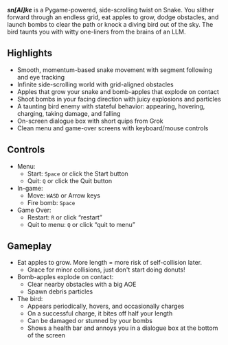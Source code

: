***sn\[AI\]ke*** is a Pygame-powered, side-scrolling twist on Snake. You slither forward through an endless grid, eat apples to grow, dodge obstacles, and launch bombs to clear the path or knock a diving bird out of the sky. The bird taunts you with witty one-liners from the brains of an LLM.


## Highlights

- Smooth, momentum-based snake movement with segment following and eye tracking
- Infinite side-scrolling world with grid-aligned obstacles
- Apples that grow your snake and bomb-apples that explode on contact
- Shoot bombs in your facing direction with juicy explosions and particles
- A taunting bird enemy with stateful behavior: appearing, hovering, charging, taking damage, and falling
- On-screen dialogue box with short quips from Grok
- Clean menu and game-over screens with keyboard/mouse controls

## Controls

- Menu:
  - Start: `Space` or click the Start button
  - Quit: `Q` or click the Quit button
- In-game:
  - Move: `WASD` or Arrow keys
  - Fire bomb: `Space`
- Game Over:
  - Restart: `R` or click “restart”
  - Quit to menu: `Q` or click “quit to menu”

## Gameplay

- Eat apples to grow. More length = more risk of self-collision later.
  - Grace for minor collisions, just don't start doing donuts!
- Bomb-apples explode on contact:
  - Clear nearby obstacles with a big AOE
  - Spawn debris particles
- The bird:
  - Appears periodically, hovers, and occasionally charges
  - On a successful charge, it bites off half your length
  - Can be damaged or stunned by your bombs
  - Shows a health bar and annoys you in a dialogue box at the bottom of the screen
